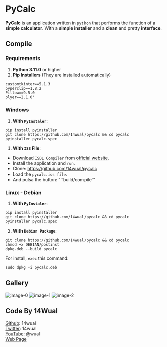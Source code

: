 # PyCalc

**PyCalc** is an application written in `python` that performs the function of a **simple calculator**. With a **simple installer** and a **clean** and pretty **interface**.

## Compile

### Requirements

1. **Python 3.11.0** or higher
2. **Pip Installers** (They are installed automatically)

```
customtkinter==5.1.3
pyperclip==1.8.2
Pillow==9.5.0
plyer==2.1.0'
```

### Windows

1. **With `PyInstaler`**:

```
pip install pyinstaller
git clone https://github.com/14wual/pycalc && cd pycalc
pyinstaller pycalc.spec
```

1. **With `ISS` FIle**:

- Download `ISDL Compiler` from [official website](https://jrsoftware.org/isdl.php).
- Install the application and `run`.
- Clone: https://github.com/14wual/pycalc
- Load the `pycalc.iss file`.
- And pulsa the button: "``build/compile`"

### Linux - Debian

1. **With `PyInstaler`**:

```
pip install pyinstaller
git clone https://github.com/14wual/pycalc && cd pycalc
pyinstaller pycalc.spec
```

2. **With `Debian Package`**:

```
git clone https://github.com/14wual/pycalc && cd pycalc
chmod +x DEBIAN/postinst
dpkg-deb --build pycalc
```

For install, `exec` this command:

```
sudo dpkg -i pycalc.deb
```

## Gallery

![image-0](https://github.com/14wual/pycalc/assets/105047274/cea0cfc8-2b27-489d-9c5e-21c682c6a128)
![image-1](https://github.com/14wual/pycalc/assets/105047274/59712532-2fc6-4219-ab21-b33abe8e7fa2)
![image-2](https://github.com/14wual/pycalc/assets/105047274/4584f844-bd59-4dc0-90af-6273aa50055a)


## Code By 14Wual

[Github](https://github.com/14wual): 14wual <br>
[Twitter](https://twitter.com/14wual): 14wual <br>
[YouTube](https://youtube.com/@wual): @wual <br>
[Web Page](https://14wual.github.com) <br>
